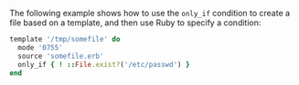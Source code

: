 The following example shows how to use the `only_if` condition to create
a file based on a template, and then use Ruby to specify a condition:

``` ruby
template '/tmp/somefile' do
  mode '0755'
  source 'somefile.erb'
  only_if { ! ::File.exist?('/etc/passwd') }
end
```